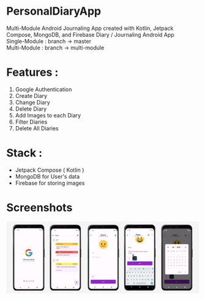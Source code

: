 # PersonalDiaryApp
Multi-Module Android Journaling App created with Kotlin, Jetpack Compose, MongoDB, and Firebase
Diary / Journaling Android App  
Single-Module : branch -> master  
Multi-Module : branch -> multi-module

# Features :
1. Google Authentication
2. Create Diary
3. Change Diary
4. Delete Diary
5. Add Images to each Diary
6. Filter Diaries
7. Delete All Diaries

# Stack :
- Jetpack Compose ( Kotlin )
- MongoDB for User's data
- Firebase for storing images


# Screenshots<br>
![Alt Text](screenshots/group.png)
